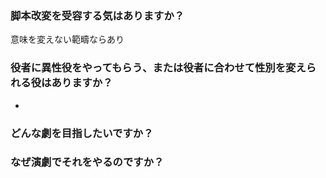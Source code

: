 ### 脚本改変を受容する気はありますか？
意味を変えない範疇ならあり
### 役者に異性役をやってもらう、または役者に合わせて性別を変えられる役はありますか？
- 
### どんな劇を目指したいですか？
### なぜ演劇でそれをやるのですか？
